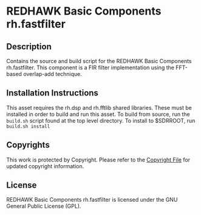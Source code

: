 # REDHAWK Basic Components rh.fastfilter
 
## Description

Contains the source and build script for the REDHAWK Basic Components rh.fastfilter. This component is a FIR filter implementation using the FFT-based overlap-add technique. 
 
## Installation Instructions
This asset requires the rh.dsp and rh.fftlib shared libraries. These must be installed in order to build and run this asset.
To build from source, run the `build.sh` script found at the top level directory. To install to $SDRROOT, run `build.sh install` 

## Copyrights

This work is protected by Copyright. Please refer to the [Copyright File](COPYRIGHT) for updated copyright information.

## License

REDHAWK Basic Components rh.fastfilter is licensed under the GNU General Public License (GPL).